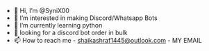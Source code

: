 - 👋 Hi, I’m @SyniX00
- 👀 I’m interested in making Discord/Whatsapp Bots
- 🌱 I’m currently learning python
- 💞️ looking for a discord bot order in bulk
- 📫 How to reach me - shaikashraf1445@outlook.com - MY EMAIL

<!---
SyniX00/SyniX00 is a ✨ special ✨ repository because its `README.md` (this file) appears on your GitHub profile.
You can click the Preview link to take a look at your changes.

--->

